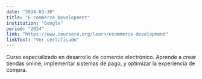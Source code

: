 ```yaml
---
date: "2024-03-30"
title: "E-commerce Development"
institution: "Google"
period: "2024"
link: "https://www.coursera.org/learn/ecommerce-development"
linkText: "Ver certificado"
---
```


Curso especializado en desarrollo de comercio electrónico. Aprende a crear tiendas online, implementar sistemas de pago, y optimizar la experiencia de compra.
